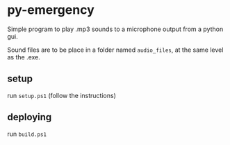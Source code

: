 # py-emergency
Simple program to play .mp3 sounds to a microphone output from a python gui.

Sound files are to be place in a folder named `audio_files`, at the same level as the .exe.

## setup

run `setup.ps1` (follow the instructions)

## deploying

run `build.ps1`
